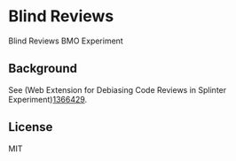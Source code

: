 Blind Reviews
=============
Blind Reviews BMO Experiment


Background
----------
See (Web Extension for Debiasing Code Reviews in Splinter Experiment)[1366429].


License
-------
MIT


[1366429]:
  https://bugzilla.mozilla.org/show_bug.cgi?id=1366429
